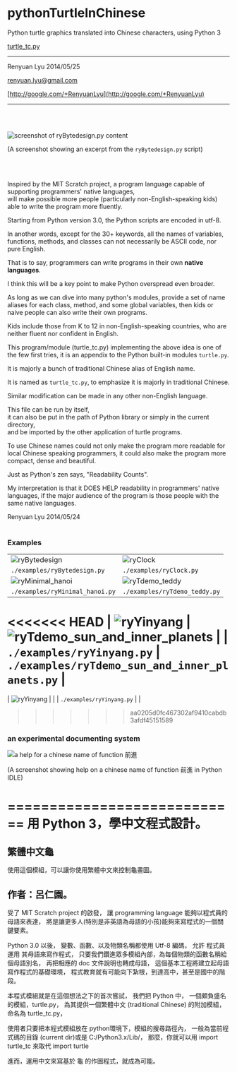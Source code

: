 pythonTurtleInChinese
=====================

Python turtle graphics translated into Chinese characters, using Python 3

[turtle_tc.py](./turtle_tc.py)

<hr>
Renyuan Lyu  
2014/05/25

[renyuan.lyu@gmail.com](mailto:renyuan.lyu@gmail.com)

[http://google.com/+RenyuanLyu](http://google.com/+RenyuanLyu)
<hr>

<br>
<br>

![screenshot of ryBytedesign.py content](./examples/screenshot_ryBytedesign_contents.png)  

(A screenshot showing an excerpt from the `ryBytedesign.py` script)

<br>
<br>

Inspired by the MIT Scratch project, 
a program language capable of supporting programmers' native languages,  
will make possible more people (particularly non-English-speaking kids) 
able to write the program more fluently.

Starting from Python version 3.0,  the Python scripts are encoded in utf-8.

In another words, except for the 30+ keywords, 
all the names of variables, functions, methods, and classes 
can not necessarily be ASCII code, nor pure English.

That is to say, programmers can write programs in their own **native languages**.

I think this will be a key point to make Python overspread even broader.

As long as we can dive into many python's modules, 
provide a set of name aliases for each class, method, and some global variables, 
then kids or naive people can also write their own programs. 

Kids include those from K to 12 in non-English-speaking countries, 
who are neither fluent nor confident in English. 

This program/module (turtle_tc.py) implementing the above idea is one of the few first tries,
it is an appendix to the Python built-in modules `turtle.py`. 

It is majorly a bunch of traditional Chinese alias of English name.

It is named as `turtle_tc.py`, to emphasize it is majorly in traditional Chinese.

Similar modification can be made in any other non-English language. 

This file can be run by itself,   
it can also be put in the path of Python library or simply in the current directory,   
and be imported by the other application of turtle programs.

To use Chinese names could not only make the program more readable for local Chinese speaking programmers, 
it could also make the program more compact, dense and beautiful.

Just as Python's zen says, "Readability Counts".

My interpretation is that it DOES HELP readability in programmers' native languages, 
if the major audience of the program is those people with the same native languages.


Renyuan Lyu
2014/05/24
<br>
<br>

### Examples

|                                                      |                                                  |
|------------------------------------------------------|--------------------------------------------------|
| ![ryBytedesign](./examples/ryBytedesign.png)         | ![ryClock](./examples/ryClock.png)               |
| `./examples/ryBytedesign.py`                                    | `./examples/ryClock.py`                                     |
| ![ryMinimal_hanoi](./examples/ryMinimal_hanoi.png)   | ![ryTdemo_teddy](./examples/ryTdemo_teddy.png)   |
| `./examples/ryMinimal_hanoi.py`                                 | `./examples/ryTdemo_teddy.py`                               |
<<<<<<< HEAD
| ![ryYinyang](./examples/ryYinyang.png)               | ![ryTdemo_sun_and_inner_planets](http://youtu.be/zI4qM9SFCNQ)  |
| `./examples/ryYinyang.py`                                       | `./examples/ryTdemo_sun_and_inner_planets.py`              |
=======
| ![ryYinyang](./examples/ryYinyang.png)               |                                                  |
| `./examples/ryYinyang.py`                                       |                                                  |
>>>>>>> aa0205d0fc467302af9410cabdb3afdf45151589

### an experimental documenting system

![a help for a chinese name of function 前進](./examples/help_on_forward.PNG)  

(A screenshot showing help on a chinese name of function 前進 in Python IDLE)


============================
用 Python 3，學中文程式設計。
============================

繁體中文龜
----------

使用這個模組，可以讓你使用繁體中文來控制龜畫圖。

作者：呂仁園。
-------------

受了 MIT Scratch project 的啟發，
讓 programming language 能夠以程式員的母語來表達，
將是讓更多人(特別是非英語為母語的小孩)能夠來寫程式的一個關鍵要素。

Python 3.0 以後， 變數、函數、以及物類名稱都使用  Utf-8 編碼，
允許 程式員 運用 其母語來寫作程式，
只要我們鑽進眾多模組內部，為每個物類的函數名稱給個母語別名，
再把相應的 doc 文件說明也轉成母語，
這個基本工程將建立起母語寫作程式的基礎環境，
程式教育就有可能向下紮根，到達高中，甚至是國中的階段。

本程式模組就是在這個想法之下的首次嘗試，
我們把 Python 中， 一個頗負盛名的模組，turtle.py，
為其提供一個繁體中文 (traditional Chinese) 的附加模組，
命名為 turtle_tc.py，

使用者只要把本程式模組放在 python環境下，模組的搜尋路徑內，
一般為當前程式碼的目錄 (current dir)或是 C:/Python3.x/Lib/，
那麼，你就可以用
import turtle_tc
來取代
import turtle

進而，運用中文來寫基於 龜 的作圖程式，就成為可能。


